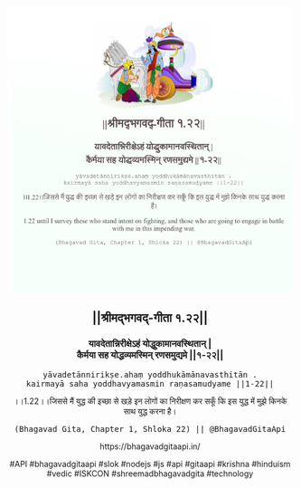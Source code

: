 <img src="../../asset/BG_1_22.png"/>
<center><h2>||श्रीमद्‍भगवद्‍-गीता १.२२||</h2>
<h3>यावदेतान्निरीक्षेऽहं योद्धुकामानवस्थितान् |<br/>कैर्मया सह योद्धव्यमस्मिन् रणसमुद्यमे ||१-२२||</h3>
<pre>yāvadetānnirikṣe.ahaṃ yoddhukāmānavasthitān .<br/>kairmayā saha yoddhavyamasmin raṇasamudyame ||1-22||</pre>
<p>।।1.22।।जिससे मैं युद्ध की इच्छा से खड़े इन लोगों का निरीक्षण कर सकूँ कि इस युद्ध में मुझे किनके साथ युद्ध करना है।</p>
<pre>(Bhagavad Gita, Chapter 1, Shloka 22) || @BhagavadGitaApi</pre><p>https://bhagavadgitaapi.in/</p><p>#API #bhagavadgitaapi #slok #nodejs #js #api #gitaapi #krishna #hinduism #vedic #ISKCON #shreemadbhagavadgita #technology</p></center>